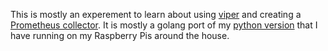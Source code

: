 This is mostly an experement to learn about using [viper](https://github.com/spf13/viper) and creating a [Prometheus collector](https://pkg.go.dev/github.com/prometheus/client_golang/prometheus/collectors). It is mostly a golang port of my [python version](https://github.com/jaevans/bme280-exporter) that I have running on my Raspberry Pis around the house.

